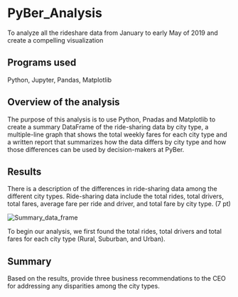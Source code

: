 # PyBer_Analysis
To analyze all the rideshare data from January to early May of 2019 and create a compelling visualization

## Programs used
Python, Jupyter, Pandas, Matplotlib

## Overview of the analysis 
The purpose of this analysis is to use Python, Pnadas and Matplotlib to create a summary DataFrame of the ride-sharing data by city type,  a multiple-line graph that shows the total weekly fares for each city type and a written report that summarizes how the data differs by city type and how those differences can be used by decision-makers at PyBer.

## Results 
There is a description of the differences in ride-sharing data among the different city types. Ride-sharing data include the total rides, total drivers, total fares, average fare per ride and driver, and total fare by city type. (7 pt)

![Summary_data_frame](https://user-images.githubusercontent.com/96890065/160301121-47ead309-f949-474d-8343-c87ec61da837.JPG)

To begin our analysis, we first found the total rides, total drivers and total fares for each city type (Rural, Suburban, and Urban). 


## Summary
Based on the results, provide three business recommendations to the CEO for addressing any disparities among the city types.
